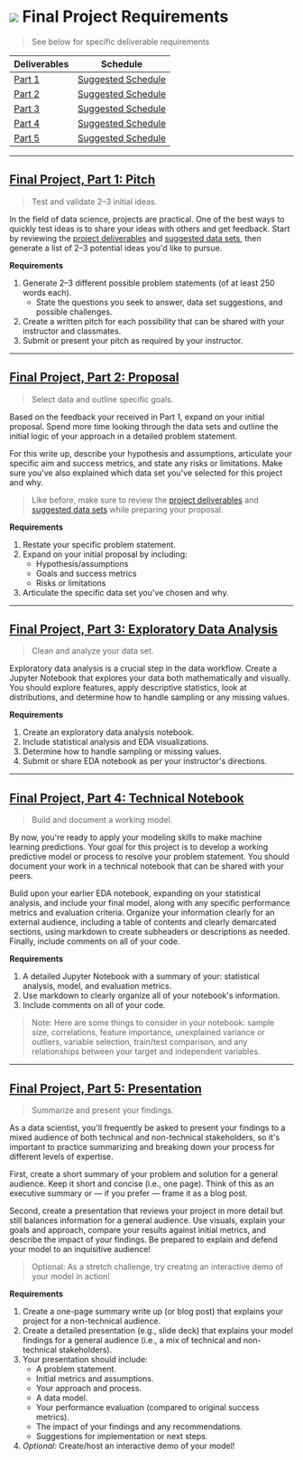 # ![](https://ga-dash.s3.amazonaws.com/production/assets/logo-9f88ae6c9c3871690e33280fcf557f33.png) Final Project Requirements

> See below for specific deliverable requirements

Deliverables | Schedule
| --- | --- |
| [Part 1](#pitch)        | [Suggested Schedule](./schedule.md#schedule) |
| [Part 2](#proposal)     | [Suggested Schedule](./schedule.md#schedule)  |
| [Part 3](#eda)          | [Suggested Schedule](./schedule.md#schedule)  |
| [Part 4](#notebook)     | [Suggested Schedule](./schedule.md#schedule)  |
| [Part 5](#presentation) | [Suggested Schedule](./schedule.md#schedule)  |

---


## [Final Project, Part 1: Pitch](#pitch)
> Test and validate 2–3 initial ideas.

In the field of data science, projects are practical. One of the best ways to quickly test ideas is to share your ideas with others and get feedback. Start by reviewing the [project deliverables](./Deliverables.md) and [suggested data sets](./final_project_datasets.md), then generate a list of 2–3 potential ideas you'd like to pursue. 

**Requirements**
1. Generate 2–3 different possible problem statements (of at least 250 words each).
    - State the questions you seek to answer, data set suggestions, and possible challenges.
2. Create a written pitch for each possibility that can be shared with your instructor and classmates.
3. Submit or present your pitch as required by your instructor.

---

## [Final Project, Part 2: Proposal](#proposal)
> Select data and outline specific goals.

Based on the feedback your received in Part 1, expand on your initial proposal. Spend more time looking through the data sets and outline the initial logic of your approach in a detailed problem statement. 

For this write up, describe your hypothesis and assumptions, articulate your specific aim and success metrics, and state any risks or limitations. Make sure you've also explained which data set you've selected for this project and why.

> Like before, make sure to review the [project deliverables](./Deliverables.md) and [suggested data sets](./final_project_datasets.md) while preparing your proposal.

**Requirements**
1. Restate your specific problem statement.
2. Expand on your initial proposal by including:
   - Hypothesis/assumptions
   - Goals and success metrics
   - Risks or limitations
3. Articulate the specific data set you've chosen and why.
  
---

## [Final Project, Part 3: Exploratory Data Analysis](#eda)
> Clean and analyze your data set.

Exploratory data analysis is a crucial step in the data workflow. Create a Jupyter Notebook that explores your data both mathematically and visually. You should explore features, apply descriptive statistics, look at distributions, and determine how to handle sampling or any missing values.

**Requirements**
1. Create an exploratory data analysis notebook.
2. Include statistical analysis and EDA visualizations.
3. Determine how to handle sampling or missing values.
4. Submit or share EDA notebook as per your instructor's directions.

---

## [Final Project, Part 4: Technical Notebook](#notebook)
> Build and document a working model.

By now, you're ready to apply your modeling skills to make machine learning predictions. Your goal for this project is to develop a working predictive model or process to resolve your problem statement. You should document your work in a technical notebook that can be shared with your peers.

Build upon your earlier EDA notebook, expanding on your statistical analysis, and include your final model, along with any specific performance metrics and evaluation criteria. Organize your information clearly for an external audience, including a table of contents and clearly demarcated sections, using markdown to create subheaders or descriptions as needed. Finally, include comments on all of your code.

**Requirements**
1. A detailed Jupyter Notebook with a summary of your: statistical analysis, model, and evaluation metrics.
2. Use markdown to clearly organize all of your notebook's information.
3. Include comments on all of your code.

> Note: Here are some things to consider in your notebook: sample size, correlations, feature importance, unexplained variance or outliers, variable selection, train/test comparison, and any relationships between your target and independent variables.

---

## [Final Project, Part 5: Presentation](#presentation)
> Summarize and present your findings.

As a data scientist, you'll frequently be asked to present your findings to a mixed audience of both technical and non-technical stakeholders, so it's important to practice summarizing and breaking down your process for different levels of expertise. 

First, create a short summary of your problem and solution for a general audience. Keep it short and concise (i.e., one page). Think of this as an executive summary or — if you prefer — frame it as a blog post.

Second, create a presentation that reviews your project in more detail but still balances information for a general audience. Use visuals, explain your goals and approach, compare your results against initial metrics, and describe the impact of your findings. Be prepared to explain and defend your model to an inquisitive audience!

> Optional: As a stretch challenge, try creating an interactive demo of your model in action!

**Requirements**
1. Create a one-page summary write up (or blog post) that explains your project for a non-technical audience.
2. Create a detailed presentation (e.g., slide deck) that explains your model findings for a general audience (i.e., a mix of technical and non-technical stakeholders).
3. Your presentation should include:
   - A problem statement.
   - Initial metrics and assumptions.
   - Your approach and process.
   - A data model.
   - Your performance evaluation (compared to original success metrics).
   - The impact of your findings and any recommendations.
   - Suggestions for implementation or next steps.
 4. *Optional:* Create/host an interactive demo of your model!
